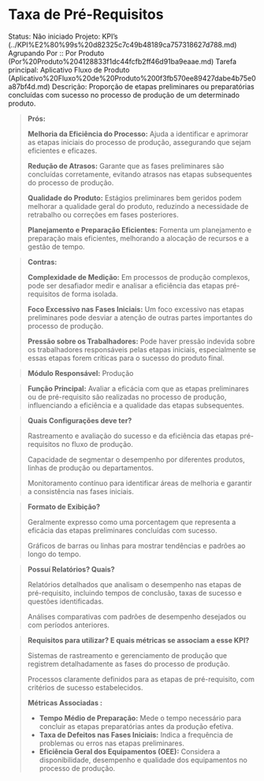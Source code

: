# Taxa de Pré-Requisitos

Status: Não iniciado
Projeto: KPI’s (../KPI%E2%80%99s%20d82325c7c49b48189ca757318627d788.md)
Agrupando Por :: Por Produto (Por%20Produto%204128833f1dc44fcfb2ff46d91ba9eaae.md)
Tarefa principal: Aplicativo Fluxo de Produto (Aplicativo%20Fluxo%20de%20Produto%200f3fb570ee89427dabe4b75e0a87bf4d.md)
Descrição: Proporção de etapas preliminares ou preparatórias concluídas com sucesso no processo de produção de um determinado produto.

> **Prós:**
> 
> 
> **Melhoria da Eficiência do Processo:** Ajuda a identificar e aprimorar as etapas iniciais do processo de produção, assegurando que sejam eficientes e eficazes.
> 
> **Redução de Atrasos:** Garante que as fases preliminares são concluídas corretamente, evitando atrasos nas etapas subsequentes do processo de produção.
> 
> **Qualidade do Produto:** Estágios preliminares bem geridos podem melhorar a qualidade geral do produto, reduzindo a necessidade de retrabalho ou correções em fases posteriores.
> 
> **Planejamento e Preparação Eficientes:** Fomenta um planejamento e preparação mais eficientes, melhorando a alocação de recursos e a gestão de tempo.
> 

> **Contras:**
> 
> 
> **Complexidade de Medição:** Em processos de produção complexos, pode ser desafiador medir e analisar a eficiência das etapas pré-requisitos de forma isolada.
> 
> **Foco Excessivo nas Fases Iniciais:** Um foco excessivo nas etapas preliminares pode desviar a atenção de outras partes importantes do processo de produção.
> 
> **Pressão sobre os Trabalhadores:** Pode haver pressão indevida sobre os trabalhadores responsáveis pelas etapas iniciais, especialmente se essas etapas forem críticas para o sucesso do produto final.
> 

> **Módulo Responsável:**
Produção
> 

> **Função Principal:**
Avaliar a eficácia com que as etapas preliminares ou de pré-requisito são realizadas no processo de produção, influenciando a eficiência e a qualidade das etapas subsequentes.
> 

> **Quais Configurações deve ter?**
> 
> 
> Rastreamento e avaliação do sucesso e da eficiência das etapas pré-requisitos no fluxo de produção.
> 
> Capacidade de segmentar o desempenho por diferentes produtos, linhas de produção ou departamentos.
> 
> Monitoramento contínuo para identificar áreas de melhoria e garantir a consistência nas fases iniciais.
> 

> **Formato de Exibição?**
> 
> 
> Geralmente expresso como uma porcentagem que representa a eficácia das etapas preliminares concluídas com sucesso.
> 
> Gráficos de barras ou linhas para mostrar tendências e padrões ao longo do tempo.
> 

> **Possuí Relatórios? Quais?**
> 
> 
> Relatórios detalhados que analisam o desempenho nas etapas de pré-requisito, incluindo tempos de conclusão, taxas de sucesso e questões identificadas.
> 
> Análises comparativas com padrões de desempenho desejados ou com períodos anteriores.
> 

> **Requisitos para utilizar? E quais métricas se associam a esse KPI?**
> 
> 
> Sistemas de rastreamento e gerenciamento de produção que registrem detalhadamente as fases do processo de produção.
> 
> Processos claramente definidos para as etapas de pré-requisito, com critérios de sucesso estabelecidos.
> 
> **Métricas Associadas :**
> 
> - **Tempo Médio de Preparação:** Mede o tempo necessário para concluir as etapas preparatórias antes da produção efetiva.
> - **Taxa de Defeitos nas Fases Iniciais:** Indica a frequência de problemas ou erros nas etapas preliminares.
> - **Eficiência Geral dos Equipamentos (OEE):** Considera a disponibilidade, desempenho e qualidade dos equipamentos no processo de produção.